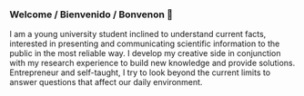 ### Welcome / Bienvenido / Bonvenon 👋

I am a young university student inclined to understand current facts, interested in presenting and communicating scientific information to the public in the most reliable way. I develop my creative side in conjunction with my research experience to build new knowledge and provide solutions. Entrepreneur and self-taught, I try to look beyond the current limits to answer questions that affect our daily environment.
